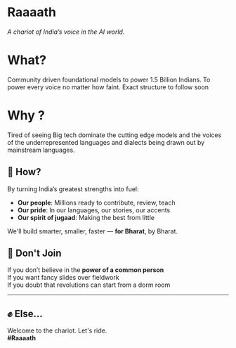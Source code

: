 # Raaaath 
*A chariot of India’s voice in the AI world.*

# What?
Community driven foundational models to power 1.5 Billion Indians. To power every voice no matter how faint. 
Exact structure to follow soon

# Why ?
Tired of seeing Big tech dominate the cutting edge models and the voices of the underrepresented languages and dialects being drawn out by mainstream languages.

## 🧠 How?

By turning India’s greatest strengths into fuel:
- **Our people**: Millions ready to contribute, review, teach
- **Our pride**: In our languages, our stories, our accents
- **Our spirit of jugaad**: Making the best from little

We'll build smarter, smaller, faster — **for Bharat**, by Bharat.

## 🚫 Don't Join

If you don’t believe in the **power of a common person**  
If you want fancy slides over fieldwork  
If you doubt that revolutions can start from a dorm room

---

## ✊ Else...  
Welcome to the chariot. Let's ride.  
**#Raaaath** 
